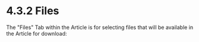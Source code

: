 # 4.3.2 Files

The "Files" Tab within the Article is for selecting files that will be available in the Article for download:

